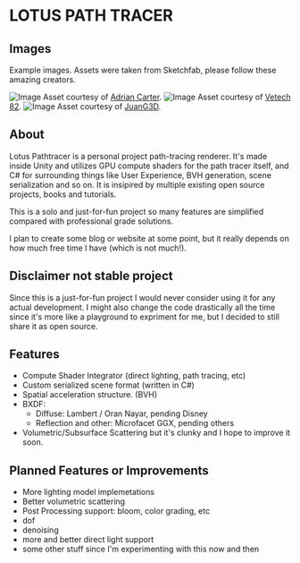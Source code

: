 <!--
    This file is a part of Lotus Path Tracer open source project.
    Copyright (c) 2024+ by Leo Rinato (aka Ariel Arias or Lotus) - All rights reserved.

    This software was written for educational purposes and uses the MIT license.

    Feel free to reach me out at leo.rinato@gmail.com
-->

# LOTUS PATH TRACER

## Images
Example images. Assets were taken from Sketchfab, please follow these amazing creators.

![Image](https://i.gyazo.com/a208c6c0a2d8aca13ced23827631c150.png)
Asset courtesy of [Adrian Carter](https://sketchfab.com/Adrian.Carter3D).
![Image](https://i.gyazo.com/348eeed22f02b4fd57a503c1a13bea17.png)
Asset courtesy of [Vetech 82](https://sketchfab.com/Vetech82).
![Image](https://i.gyazo.com/7f662110e00573278cc71cf5ddca750a.png)
Asset courtesy of [JuanG3D](https://sketchfab.com/juang3d).


## About

Lotus Pathtracer is a personal project path-tracing renderer. It's made inside Unity and utilizes GPU compute shaders for the path tracer itself, and C# for surrounding things like User Experience, BVH generation, scene serialization and so on.
It is insipired by multiple existing open source projects, books and tutorials.

This is a solo and just-for-fun project so many features are simplified compared with professional grade solutions.

I plan to create some blog or website at some point, but it really depends on how much free time I have (which is not much!).

## Disclaimer not stable project

Since this is a just-for-fun project I would never consider using it for any actual development. I might also change the code drastically all the time since it's more like a playground to expriment for me, but I decided to still share it as open source.


## Features

  - Compute Shader Integrator (direct lighting, path tracing, etc)
  - Custom serialized scene format (written in C#)
  - Spatial acceleration structure. (BVH)
  - BXDF:
    - Diffuse: Lambert / Oran Nayar, pending Disney
    - Reflection and other: Microfacet GGX, pending others     
  - Volumetric/Subsurface Scattering but it's clunky and I hope to improve it soon.

## Planned Features or Improvements
 - More lighting model implemetations 
 - Better volumetric scattering
 - Post Processing support: bloom, color grading, etc
 - dof 
 - denoising
 - more and better direct light support
 - some other stuff since I'm experimenting with this now and then